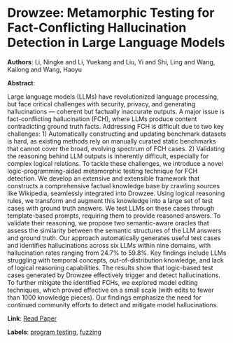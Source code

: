 # Drowzee: Metamorphic Testing for Fact-Conflicting Hallucination Detection in Large Language Models

**Authors**: Li, Ningke and Li, Yuekang and Liu, Yi and Shi, Ling and Wang, Kailong and Wang, Haoyu

**Abstract**:

Large language models (LLMs) have revolutionized language processing, but face critical challenges with security, privacy, and generating hallucinations — coherent but factually inaccurate outputs. A major issue is fact-conflicting hallucination (FCH), where LLMs produce content contradicting ground truth facts. Addressing FCH is difficult due to two key challenges: 1) Automatically constructing and updating benchmark datasets is hard, as existing methods rely on manually curated static benchmarks that cannot cover the broad, evolving spectrum of FCH cases. 2) Validating the reasoning behind LLM outputs is inherently difficult, especially for complex logical relations.    To tackle these challenges, we introduce a novel logic-programming-aided metamorphic testing technique for FCH detection. We develop an extensive and extensible framework that constructs a comprehensive factual knowledge base by crawling sources like Wikipedia, seamlessly integrated into Drowzee. Using logical reasoning rules, we transform and augment this knowledge into a large set of test cases with ground truth answers. We test LLMs on these cases through template-based prompts, requiring them to provide reasoned answers. To validate their reasoning, we propose two semantic-aware oracles that assess the similarity between the semantic structures of the LLM answers and ground truth.    Our approach automatically generates useful test cases and identifies hallucinations across six LLMs within nine domains, with hallucination rates ranging from 24.7\% to 59.8\%. Key findings include LLMs struggling with temporal concepts, out-of-distribution knowledge, and lack of logical reasoning capabilities. The results show that logic-based test cases generated by Drowzee effectively trigger and detect hallucinations.    To further mitigate the identified FCHs, we explored model editing techniques, which proved effective on a small scale (with edits to fewer than 1000 knowledge pieces). Our findings emphasize the need for continued community efforts to detect and mitigate model hallucinations.

**Link**: [Read Paper](https://doi.org/10.1145/3689776)

**Labels**: [program testing](../../labels/program_testing.md), [fuzzing](../../labels/fuzzing.md)
